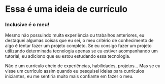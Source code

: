 # Essa é uma ideia de currículo
### Inclusive é o meu!

Mesmo não possuindo muita experiência ou trabalhos anteriores, eu destaquei algumas coisas que eu sei, o meu critério de conhecimento de algo é tentar fazer um projeto completo. Se eu consigo fazer um projeto utilizando determinada tecnologia apenas se eu estiver acompanhando um tutorial, eu adiciono que eu estou estudando essa tecnologia.

Não é um currículo cheio de experiências, habilidades, projetos... Mas se eu visse um currículo assim quando eu pesquisei ideias para currículos iniciantes, eu me sentiria muito mais confiante em fazer o meu.
